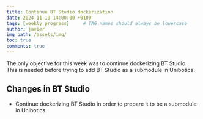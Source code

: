 ```yaml
---
title: Continue BT Studio dockerization
date: 2024-11-19 14:00:00 +0100
tags: [weekly progress]     # TAG names should always be lowercase
author: javier
img_path: /assets/img/
toc: true
comments: true
---
```


The only objective for this week was to continue dockerizing BT Studio. This is needed before trying to add BT Studio as a submodule in Unibotics.

## Changes in BT Studio

- Continue dockerizing BT Studio in order to prepare it to be a submodule in Unibotics.
